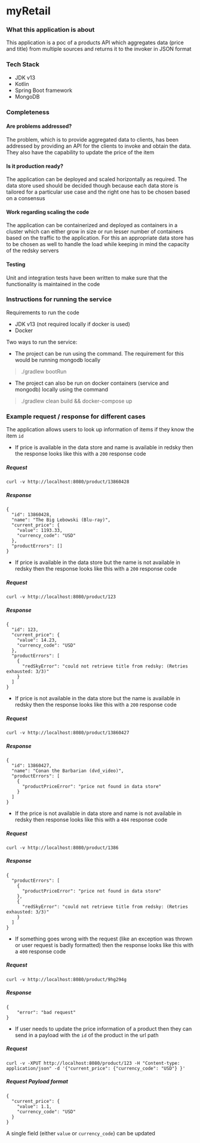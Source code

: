 # myRetail

### What this application is about
This application is a poc of a products API which aggregates data (price and title) from multiple sources and returns it to the invoker in JSON format

### Tech Stack
- JDK v13
- Kotlin
- Spring Boot framework
- MongoDB

### Completeness
#### Are problems addressed?
The problem, which is to provide aggregated data to clients, has been addressed by providing an API for the clients to invoke and obtain the data.
They also have the capability to update the price of the item

#### Is it production ready?
The application can be deployed and scaled horizontally as required. The data store used should be decided though because each data store is
tailored for a particular use case and the right one has to be chosen based on a consensus

#### Work regarding scaling the code
The application can be containerized and deployed as containers in a cluster which can either grow
in size or run lesser number of containers based on the traffic to the application. For this an appropriate data store has to be
chosen as well to handle the load while keeping in mind the capacity of the redsky servers

#### Testing
Unit and integration tests have been written to make sure that the functionality is maintained in the code

### Instructions for running the service
Requirements to run the code
- JDK v13 (not required locally if docker is used)
- Docker

Two ways to run the service:
- The project can be run using the command. The requirement for this would be running mongodb locally
>./gradlew bootRun

- The project can also be run on docker containers (service and mongodb) locally using the command
>./gradlew clean build && docker-compose up

### Example request / response for different cases
The application allows users to look up information of items if they know the item `id`

- If price is available in the data store and name is available in redsky then the response looks like this with a `200` response code
##### Request
```
curl -v http://localhost:8080/product/13860428
```
##### Response
```
{
  "id": 13860428,
  "name": "The Big Lebowski (Blu-ray)",
  "current_price": {
    "value": 1193.33,
    "currency_code": "USD"
  },
  "productErrors": []
}
``` 

- If price is available in the data store but the name is not available in redsky then the response looks like this with a `200` response code
##### Request
```
curl -v http://localhost:8080/product/123
```
##### Response
```
{
  "id": 123,
  "current_price": {
    "value": 14.23,
    "currency_code": "USD"
  },
  "productErrors": [
    {
      "redSkyError": "could not retrieve title from redsky: (Retries exhausted: 3/3)"
    }
  ]
}
```

- If price is not available in the data store but the name is available in redsky then the response looks like this with a `200` response code
##### Request
```
curl -v http://localhost:8080/product/13860427
```
##### Response
```
{
  "id": 13860427,
  "name": "Conan the Barbarian (dvd_video)",
  "productErrors": [
    {
      "productPriceError": "price not found in data store"
    }
  ]
}
```

- If the price is not available in data store and name is not available in redsky then response looks like this with a `404` response code
##### Request
```
curl -v http://localhost:8080/product/1386
```
##### Response
```
{
  "productErrors": [
    {
      "productPriceError": "price not found in data store"
    },
    {
      "redSkyError": "could not retrieve title from redsky: (Retries exhausted: 3/3)"
    }
  ]
}
```

- If something goes wrong with the request (like an exception was thrown or user request is badly formatted) then the response looks like this with a `400` response code
##### Request
```
curl -v http://localhost:8080/product/9hg294g
```
##### Response
```
{
    "error": "bad request"
}
```

- If user needs to update the price information of a product then they can send in a payload with the `id` of the product in the url path
##### Request
```
curl -v -XPUT http://localhost:8080/product/123 -H "Content-type: application/json" -d '{"current_price": {"currency_code": "USD"} }'
```
##### Request Payload format
```
{
  "current_price": {
    "value": 1.1,
    "currency_code": "USD"
  }
}
```
A single field (either `value` or `currency_code`) can be updated